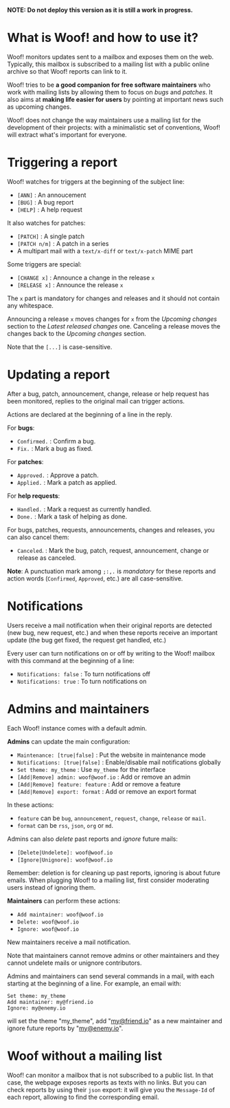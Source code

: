 <div class="container">

**NOTE: Do not deploy this version as it is still a work in progress.**


# What is Woof! and how to use it?

Woof! monitors updates sent to a mailbox and exposes them on the web.
Typically, this mailbox is subscribed to a mailing list with a public
online archive so that Woof! reports can link to it.

Woof! tries to be **a good companion for free software maintainers** who
work with mailing lists by allowing them to focus on *bugs* and *patches*.
It also aims at **making life easier for users** by pointing at important
news such as upcoming changes.

Woof! does not change the way maintainers use a mailing list for the
development of their projects: with a minimalistic set of conventions,
Woof! will extract what's important for everyone.


# Triggering a report

Woof! watches for triggers at the beginning of the subject line:

-   `[ANN]` : An annoucement
-   `[BUG]` : A bug report
-   `[HELP]` : A help request

It also watches for patches:

-   `[PATCH]` : A single patch
-   `[PATCH n/m]` : A patch in a series
-   A multipart mail with a `text/x-diff` or `text/x-patch` MIME part

Some triggers are special:

-   `[CHANGE x]` : Announce a change in the release `x`
-   `[RELEASE x]` : Announce the release `x`

The `x` part is mandatory for changes and releases and it should not
contain any whitespace.

Announcing a release `x` moves changes for `x` from the *Upcoming changes*
section to the *Latest released changes* one.  Canceling a release moves
the changes back to the *Upcoming changes* section.

Note that the `[...]` is case-sensitive.


# Updating a report

After a bug, patch, announcement, change, release or help request has
been monitored, replies to the original mail can trigger actions.

Actions are declared at the beginning of a line in the reply.

For **bugs**:

-   `Confirmed.` : Confirm a bug.
-   `Fix.` : Mark a bug as fixed.

For **patches**:

-   `Approved.` : Approve a patch.
-   `Applied.` : Mark a patch as applied.

For **help requests**:

-   `Handled.` : Mark a request as currently handled.
-   `Done.` : Mark a task of helping as done.

For bugs, patches, requests, announcements, changes and releases, you
can also cancel them:

-   `Canceled`. : Mark the bug, patch, request, announcement, change or
    release as canceled.

**Note**: A punctuation mark among `;:,.` is *mandatory* for these reports and
action words (`Confirmed`, `Approved`, etc.) are all case-sensitive.


# Notifications

Users receive a mail notification when their original reports are
detected (new bug, new request, etc.) and when these reports receive
an important update (the bug get fixed, the request get handled, etc.)

Every user can turn notifications on or off by writing to the Woof!
mailbox with this command at the beginning of a line:

-   `Notifications: false` : To turn notifications off
-   `Notifications: true` : To turn notifications on


# Admins and maintainers

Each Woof! instance comes with a default admin.

**Admins** can update the main configuration:

-   `Maintenance: [true|false]` : Put the website in maintenance mode
-   `Notifications: [true|false]` : Enable/disable mail notifications globally
-   `Set theme: my_theme` : Use `my_theme` for the interface
-   `[Add|Remove] admin: woof@woof.io` : Add or remove an admin
-   `[Add|Remove] feature: feature` : Add or remove a feature
-   `[Add|Remove] export: format` : Add or remove an export format

In these actions:

-   `feature` can be `bug`, `announcement`, `request`, `change`, `release` or `mail`.
-   `format` can be `rss`, `json`, `org` or `md`.

Admins can also *delete* past reports and *ignore* future mails:

-   `[Delete|Undelete]: woof@woof.io`
-   `[Ignore|Unignore]: woof@woof.io`

Remember: deletion is for cleaning up past reports, ignoring is about
future emails.  When plugging Woof! to a mailing list, first consider
moderating users instead of ignoring them.

**Maintainers** can perform these actions:

-   `Add maintainer: woof@woof.io`
-   `Delete: woof@woof.io`
-   `Ignore: woof@woof.io`

New maintainers receive a mail notification.

Note that maintainers cannot remove admins or other maintainers and
they cannot undelete mails or unignore contributors.

Admins and maintainers can send several commands in a mail, with each
starting at the beginning of a line.  For example, an email with:

    Set theme: my_theme
    Add maintainer: my@friend.io
    Ignore: my@enemy.io

will set the theme "my\_theme", add "my@friend.io" as a new maintainer
and ignore future reports by "my@enemy.io".


# Woof without a mailing list

Woof! can monitor a mailbox that is not subscribed to a public list.
In that case, the webpage exposes reports as texts with no links.  But
you can check reports by using their `json` export: it will give you the
`Message-Id` of each report, allowing to find the corresponding email.

</div>

